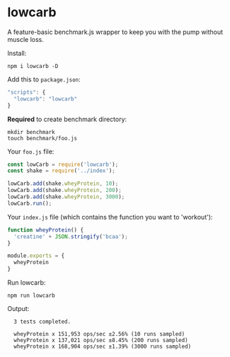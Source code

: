 # lowcarb

A feature-basic benchmark.js wrapper to keep you with the pump without muscle loss.

Install:

```console
npm i lowcarb -D
```

Add this to `package.json`:

```js
"scripts": {
  "lowcarb": "lowcarb"
}
```

**Required** to create benchmark directory:

```console
mkdir benchmark
touch benchmark/foo.js
```

Your `foo.js` file:

```js
const lowCarb = require('lowcarb');
const shake = require('../index');

lowCarb.add(shake.wheyProtein, 10);
lowCarb.add(shake.wheyProtein, 200);
lowCarb.add(shake.wheyProtein, 3000);
lowCarb.run();
```

Your `index.js` file (which contains the function you want to 'workout'):

```js
function wheyProtein() {
  'creatine' + JSON.stringify('bcaa');
}

module.exports = {
  wheyProtein
}
```

Run lowcarb:

```console
npm run lowcarb
```

Output:

```console
  3 tests completed.

  wheyProtein x 151,953 ops/sec ±2.56% (10 runs sampled)
  wheyProtein x 137,021 ops/sec ±8.45% (200 runs sampled)
  wheyProtein x 168,904 ops/sec ±1.39% (3000 runs sampled)
```
